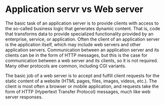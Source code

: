 Application servr vs Web server
===============================

The basic task of an application server is to provide clients with access to the so-called business 
logic that generates dynamic content. That is, code that transforms data to provide specialized functionality provided by an enterprise, 
service, or application. Often the client of an application server is the application itself, which may include web servers and other 
application servers. Communication between an application  server and its clients can be in the form of HTTP messages, but this is the
case for communication between a web server and its clients, so it is not required. Many other protocols are common, including CGI variants.

The basic job of a web server is to accept and fulfill client requests for the static content of a website (HTML pages, files, images, videos, etc.). 
The client is most often a browser or mobile application, and requests take the form of HTTP (Hypertext Transfer Protocol) messages, much like web
server responses.
